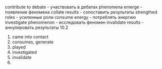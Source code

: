 

contribute to debate - участвовать в дебатах
phenomena emerge - появление феномена
collate results - сопоставить результаты
strengthed roles - усиленные роли
consume energy - потреблять энергию
investigate phenomenon - исследовать феномен
invalidate results - аннулировать результаты
10.2
1. came into contact
2. consumes, generate
3. played
4. investigated
5. invalidate
6. 